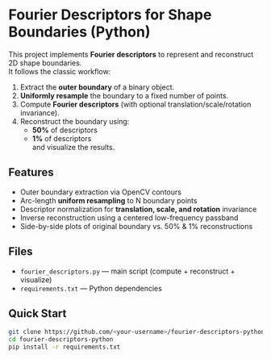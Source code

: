 # Fourier Descriptors for Shape Boundaries (Python)

This project implements **Fourier descriptors** to represent and reconstruct 2D shape boundaries.  
It follows the classic workflow:

1. Extract the **outer boundary** of a binary object.
2. **Uniformly resample** the boundary to a fixed number of points.
3. Compute **Fourier descriptors** (with optional translation/scale/rotation invariance).
4. Reconstruct the boundary using:
   - **50%** of descriptors
   - **1%** of descriptors  
   and visualize the results.

## Features
- Outer boundary extraction via OpenCV contours
- Arc-length **uniform resampling** to N boundary points
- Descriptor normalization for **translation, scale, and rotation** invariance
- Inverse reconstruction using a centered low-frequency passband
- Side-by-side plots of original boundary vs. 50% & 1% reconstructions

## Files
- `fourier_descriptors.py` — main script (compute + reconstruct + visualize)
- `requirements.txt` — Python dependencies

## Quick Start
```bash
git clone https://github.com/<your-username>/fourier-descriptors-python.git
cd fourier-descriptors-python
pip install -r requirements.txt

